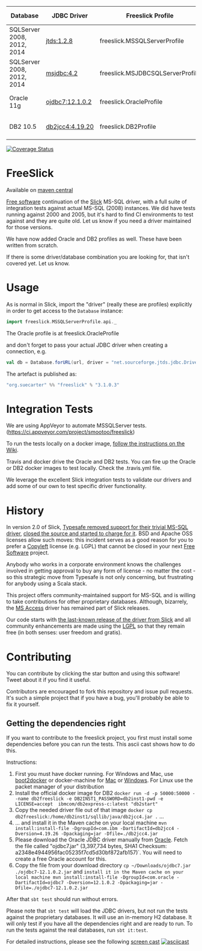 |Database|JDBC Driver|Freeslick Profile|Build status|
|--------|-----------|-----------------|-----------:|
|SQLServer 2008, 2012, 2014|[jtds:1.2.8](http://sourceforge.net/projects/jtds/files/jtds/)|freeslick.MSSQLServerProfile|[![Build status](https://ci.appveyor.com/api/projects/status/mdrfd7o7067c5vcm?svg=true&branch=master)](https://ci.appveyor.com/project/smootoo/freeslick)|
|SQLServer 2008, 2012, 2014|[msjdbc:4.2](https://www.microsoft.com/en-gb/download/details.aspx?id=11774)|freeslick.MSJDBCSQLServerProfile|[![Build status](https://ci.appveyor.com/api/projects/status/mdrfd7o7067c5vcm?svg=true&branch=master)](https://ci.appveyor.com/project/smootoo/freeslick)|
|Oracle 11g|[ojdbc7:12.1.0.2](http://www.oracle.com/technetwork/database/features/jdbc/index-091264.html)|freeslick.OracleProfile|[![Build Status](https://travis-ci.org/smootoo/freeslick.svg?branch=master)](https://travis-ci.org/smootoo/freeslick)|
|DB2 10.5|[db2jcc4:4.19.20](http://www-01.ibm.com/support/docview.wss?uid=swg21363866)|freeslick.DB2Profile|[![Build Status](https://travis-ci.org/smootoo/freeslick.svg?branch=master)](https://travis-ci.org/smootoo/freeslick)|

[![Coverage Status](https://coveralls.io/repos/smootoo/freeslick/badge.svg?branch=master)](https://coveralls.io/r/smootoo/freeslick?branch=master)

# FreeSlick

Available on [maven central](http://search.maven.org/#artifactdetails|org.suecarter|freeslick_2.11|3.1.0.3|jar)

[Free software](https://www.gnu.org/philosophy/free-sw.html)
continuation of the [Slick](http://slick.typesafe.com/) MS-SQL driver,
with a full suite of integration tests against actual MS-SQL (2008) instances.
We did have tests running against 2000 and 2005, but it's hard to find CI
environments to test against and they are quite old. Let us know if you
need a driver maintained for those versions.

We have now added Oracle and DB2 profiles as well. These have been written from scratch.

If there is some driver/database combination you are looking for, that isn't covered yet. Let us know.

# Usage

As is normal in Slick, import the "driver" (really these are profiles)
explicitly in order to get access to the `Database` instance:

```scala
import freeslick.MSSQLServerProfile.api._
```

The Oracle profile is at freeslick.OracleProfile

and don't forget to pass your actual JDBC driver when creating a connection, e.g.

```scala
val db = Database.forURL(url, driver = "net.sourceforge.jtds.jdbc.Driver")
```


The artefact is published as:

```scala
"org.suecarter" %% "freeslick" % "3.1.0.3"
```

# Integration Tests

We are using AppVeyor to automate MSSQLServer tests. (https://ci.appveyor.com/project/smootoo/freeslick)

To run the tests locally on a docker image, [follow the instructions on the Wiki](https://github.com/smootoo/freeslick/wiki/Locally-running-the-Integration-Tests).

Travis and docker drive the Oracle and DB2 tests. You can fire up the Oracle or DB2 docker images to test locally. 
Check the .travis.yml file. 

We leverage the excellent Slick integration tests to validate our drivers and add some of our own
to test specific driver functionality.

# History

In version 2.0 of Slick,
[Typesafe removed support for their trivial MS-SQL driver](https://github.com/slick/slick/commit/e1f38fdcaa0e1105f9980c81a945e2ea27f4eb56#diff-50d3fdf1ae11ed9fd46016fbb8271858), [closed the source and started to charge for it](http://slick.typesafe.com/doc/2.0.0/extensions.html). BSD and Apache OSS licenses allow such moves: this incident serves as a good reason for you to prefer a [Copyleft](https://en.wikipedia.org/wiki/Copyleft) license (e.g. LGPL) that cannot be closed in your next [Free Software](http://www.gnu.org/philosophy/free-sw.en.html) project.

Anybody who works in a corporate environment knows the challenges involved in getting approval to buy any form of license - no matter the cost - so this strategic move from Typesafe is not only concerning, but frustrating for anybody using a Scala stack.

This project offers community-maintained support for MS-SQL and is willing to take contributions for other proprietary databases. Although, bizarrely, the [MS Access](https://github.com/slick/slick/blob/2.0.3/src/main/scala/scala/slick/driver/AccessDriver.scala) driver has remained part of Slick releases.

Our code starts with [the last-known release of the driver from Slick](https://github.com/slick/slick/blob/b70a2c7289e9aa4f6e12cf7426c5a91d47e1b4bf/src/main/scala/scala/slick/driver/SQLServerDriver.scala) and all community enhancements are made using the [LGPL](http://opensource.org/licenses/lgpl-3.0.html) so that they remain free (in both senses: user freedom and gratis).

# Contributing

You can contribute by clicking the star button and using this software! Tweet about it if you find it useful.

Contributors are encouraged to fork this repository and issue pull requests. It's such a simple project that if you have a bug, you'll probably be able to fix it yourself.

## Getting the dependencies right

If you want to contribute to the freeslick project, you first must install some dependencies before you can run the tests. This ascii cast shows how to do this.

Instructions:

1. First you must have docker running. For Windows and Mac, use [boot2docker](https://github.com/boot2docker/boot2docker) or docker-machine for [Mac](https://docs.docker.com/engine/installation/mac/) or [Windows](https://docs.docker.com/engine/installation/windows/). For Linux use the packet manager of your distribution
2. Install the official docker image for DB2 `docker run -d -p 50000:50000 --name db2freeslick -e DB2INST1_PASSWORD=db2inst1-pwd -e LICENSE=accept  ibmcom/db2express-c:latest "db2start"
`
3. Copy the needed driver file out of that image `docker cp db2freeslick:/home/db2inst1/sqllib/java/db2jcc4.jar .` ...
4. ... and install it in the Maven cache on your local machine `mvn install:install-file -DgroupId=com.ibm -DartifactId=db2jcc4 -Dversion=4.19.26 -Dpackaging=jar -Dfile=./db2jcc4.jar`
5. Please download the Oracle JDBC driver manually from [Oracle](http://www.oracle.com/technetwork/database/features/jdbc/jdbc-drivers-12c-download-1958347.html). Fetch the file called "ojdbc7.jar" (3,397,734 bytes, SHA1 Checksum: a2348e4944956fac05235f7cd5d30bf872afb157)`. You will need to create a free Oracle account for this.
6. Copy the file from your download directory `cp ~/Downloads/ojdbc7.jar ./ojdbc7-12.1.0.2.jar` and `install it in the Maven cache on your local machine
mvn install:install-file -DgroupId=com.oracle -DartifactId=ojdbc7 -Dversion=12.1.0.2 -Dpackaging=jar -Dfile=./ojdbc7-12.1.0.2.jar`

After that `sbt test` should run without errors.

Please note that `sbt test` will load the JDBC drivers, but not run the tests against the proprietary databases. It will use an in-memory H2 database. It will only test if you have all the dependencies right and are ready to run. To run the tests against the real databases, run `sbt it:test`.



For detailed instructions, please see the following [screen cast](https://asciinema.org/a/31670?speed=2)
[![asciicast](https://asciinema.org/a/31670.png)](https://asciinema.org/a/31670?speed=2)
